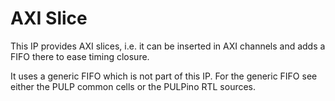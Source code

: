 # AXI Slice

This IP provides AXI slices, i.e. it can be inserted in AXI channels and adds a
FIFO there to ease timing closure.

It uses a generic FIFO which is not part of this IP. For the generic FIFO see
either the PULP common cells or the PULPino RTL sources.
